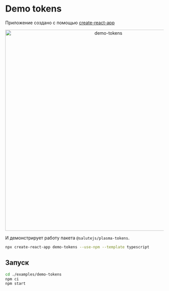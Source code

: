 # Demo tokens

Приложение создано с помощью [create-react-app](https://create-react-app.dev)

<p align="center">
  <img width="640" src="https://user-images.githubusercontent.com/1813468/98632973-9a0f5d80-2331-11eb-97a4-c14947b27ff1.png" alt="demo-tokens" />
</p>

И демонстрирует работу пакета `@salutejs/plasma-tokens`.

```sh
npx create-react-app demo-tokens --use-npm --template typescript
```

## Запуск

```sh
cd ./examples/demo-tokens
npm ci
npm start
```
